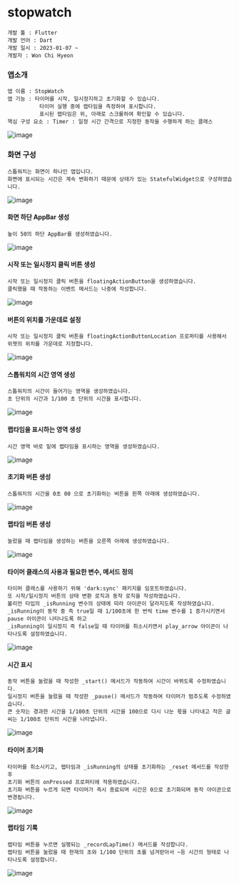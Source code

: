 # stopwatch
```
개발 툴 : Flutter
개발 언어 : Dart
개발 일시 : 2023-01-07 ~
개발자 : Won Chi Hyeon
```

### 앱소개
```
앱 이름 : StopWatch
앱 기능 : 타이머를 시작, 일시정지하고 초기화할 수 있습니다.
          타이머 실행 중에 랩타임을 측정하여 표시합니다.
          표시된 랩타임은 위, 아래로 스크롤하여 확인할 수 있습니다.
핵심 구성 요소 : Timer : 일정 시간 간격으로 지정한 동작을 수행하게 하는 클래스
```
![image](https://user-images.githubusercontent.com/58906858/211179600-e25aafa3-9166-4830-a524-8ad477b58b46.png)

### 화면 구성
```
스톱워치는 화면이 하나인 앱입니다.
화면에 표시되는 시간은 계속 변화하기 때문에 상태가 있는 StatefulWidget으로 구성하였습니다.
```
![image](https://user-images.githubusercontent.com/58906858/211133203-5ea38b67-57e4-454a-880d-9be4dce7ec9e.png)

#### 화면 하단 AppBar 생성
```
높이 50의 하단 AppBar를 생성하였습니다.
```
![image](https://user-images.githubusercontent.com/58906858/211133368-0566cc82-58da-4601-b662-3ca8b1b72b10.png)

#### 시작 또는 일시정지 클릭 버튼 생성
```
시작 또는 일시정지 클릭 버튼을 floatingActionButton을 생성하였습니다.
클릭했을 때 작동하는 이벤트 메서드는 나중에 작성합니다.
```
![image](https://user-images.githubusercontent.com/58906858/211133428-498bc578-b04b-4e16-af8f-e91e71e62bdc.png)

#### 버튼의 위치를 가운데로 설정
```
시작 또는 일시정지 클릭 버튼을 floatingActionButtonLocation 프로퍼티를 사용해서 위젯의 위치를 가운데로 지정합니다.
```
![image](https://user-images.githubusercontent.com/58906858/211133524-638a18b8-d852-4a23-ac75-7353742c1f7b.png)

#### 스톱워치의 시간 영역 생성
```
스톱워치의 시간이 들어가는 영역을 생성하였습니다.
초 단위의 시간과 1/100 초 단위의 시간을 표시합니다.
```
![image](https://user-images.githubusercontent.com/58906858/211177707-49129dda-329d-4218-b1d9-0519d693f3c1.png)

#### 랩타임을 표시하는 영역 생성
```
시간 영역 바로 밑에 랩타임을 표시하는 영역을 생성하였습니다.
```
![image](https://user-images.githubusercontent.com/58906858/211177798-c3d82304-ded3-4c46-8581-234302ffdf0e.png)

#### 초기화 버튼 생성
```
스톱워치의 시간을 0초 00 으로 초기화하는 버튼을 왼쪽 아래에 생성하였습니다.
```
![image](https://user-images.githubusercontent.com/58906858/211177935-c1991726-fc76-4649-aa9e-42c36286dbb8.png)

#### 랩타임 버튼 생성
```
눌렀을 때 랩타임을 생성하는 버튼을 오른쪽 아래에 생성하였습니다.
```
![image](https://user-images.githubusercontent.com/58906858/211178008-49e3fdbf-9565-4b23-9000-0b5d82813f32.png)

#### 타이머 클래스의 사용과 필요한 변수, 메서드 정의
```
타이머 클래스를 사용하기 위해 'dark:sync' 패키지를 임포트하였습니다.
또 시작/일시정지 버튼의 상태 변환 로직과 동작 로직을 작성하였습니다.
불리언 타입의 _isRunning 변수의 상태에 따라 아이콘이 달라지도록 작성하였습니다.
_isRunning이 동작 중 즉 true일 때 1/100초에 한 번씩 time 변수를 1 증가시키면서 pause 아이콘이 나타나도록 하고
_isRunning이 일시정지 즉 false일 때 타이머를 취소시키면서 play_arrow 아이콘이 나타나도록 설정하였습니다.
```
![image](https://user-images.githubusercontent.com/58906858/211178904-0fc279dd-7117-4111-aa99-1d37c2166078.png)

#### 시간 표시
```
동작 버튼을 눌렀을 때 작성한 _start() 메서드가 작동하여 시간이 바뀌도록 수정하였습니다.
일시정지 버튼을 눌렀을 때 작성한 _pause() 메서드가 작동하여 타이머가 멈추도록 수정하였습니다.
큰 숫자는 경과한 시간을 1/100초 단위의 시간을 100으로 다시 나눈 몫을 나타내고 작은 글씨는 1/100초 단위의 시간을 나타냅니다.
```
![image](https://user-images.githubusercontent.com/58906858/211179171-36a657ca-cc08-468f-b8f3-61f505cdc993.png)

#### 타이머 초기화
```
타이머를 취소시키고, 랩타임과 _isRunning의 상태를 초기화하는 _reset 메서드를 작성한 후 
초기화 버튼의 onPressed 프로퍼티에 적용하였습니다.
초기화 버튼을 누르게 되면 타이머가 즉시 종료되며 시간은 0으로 초기화되며 동작 아이콘으로 변경됩니다.
```
![image](https://user-images.githubusercontent.com/58906858/211179320-976c7280-a676-434c-8653-e3e1e5d3ef81.png)

#### 랩타임 기록
```
랩타임 버튼을 누르면 실행되는 _recordLapTime() 메서드를 작성합니다.
랩타임 버튼을 눌렀을 때 현재의 초와 1/100 단위의 초를 넘겨받아서 ~등 시간의 형태로 나타나도록 설정합니다.
```
![image](https://user-images.githubusercontent.com/58906858/211179523-fb6daebd-aae6-4cfd-82b9-5793670841a3.png)
